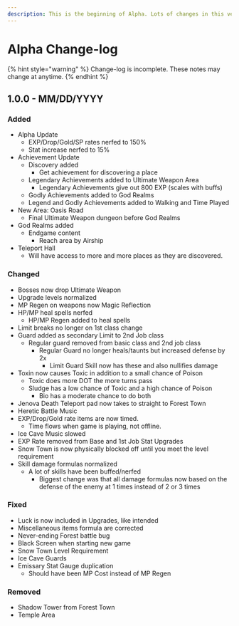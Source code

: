 ```yaml
---
description: This is the beginning of Alpha. Lots of changes in this version.
---
```


# Alpha Change-log

{% hint style="warning" %}
Change-log is incomplete. These notes may change at anytime.
{% endhint %}

## 1.0.0 - MM/DD/YYYY

### Added

* Alpha Update
  * EXP/Drop/Gold/SP rates nerfed to 150%
  * Stat increase nerfed to 15%
* Achievement Update
  * Discovery added
    * Get achievement for discovering a place
  * Legendary Achievements added to Ultimate Weapon Area
    * Legendary Achievements give out 800 EXP \(scales with buffs\)
  * Godly Achievements added to God Realms
  * Legend and Godly Achievements added to Walking and Time Played
* New Area: Oasis Road
  * Final Ultimate Weapon dungeon before God Realms
* God Realms added
  * Endgame content
    * Reach area by Airship
* Teleport Hall
  * Will have access to more and more places as they are discovered.

### **Changed**

* Bosses now drop Ultimate Weapon
* Upgrade levels normalized
* MP Regen on weapons now Magic Reflection
* HP/MP heal spells nerfed
  * HP/MP Regen added to heal spells
* Limit breaks no longer on 1st class change
* Guard added as secondary Limit to 2nd Job class
  * Regular guard removed from basic class and 2nd job class
    * Regular Guard no longer heals/taunts but increased defense by 2x
      * Limit Guard Skill now has these and also nullifies damage
* Toxin now causes Toxic in addition to a small chance of Poison
  * Toxic does more DOT the more turns pass
  * Sludge has a low chance of Toxic and a high chance of Poison
    * Bio has a moderate chance to do both
* Jenova Death Teleport pad now takes to straight to Forest Town
* Heretic Battle Music
* EXP/Drop/Gold rate items are now timed.
  * Time flows when game is playing, not offline.
* Ice Cave Music slowed
* EXP Rate removed from Base and 1st Job Stat Upgrades
* Snow Town is now physically blocked off until you meet the level requirement
* Skill damage formulas normalized
  * A lot of skills have been buffed/nerfed
    * Biggest change was that all damage formulas now based on the defense of the enemy at 1 times instead of 2 or 3 times

### Fixed

* Luck is now included in Upgrades, like intended
* Miscellaneous items formula are corrected
* Never-ending Forest battle bug
* Black Screen when starting new game
* Snow Town Level Requirement
* Ice Cave Guards
* Emissary Stat Gauge duplication
  * Should have been MP Cost instead of MP Regen

### Removed

* Shadow Tower from Forest Town
* Temple Area

